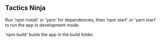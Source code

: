 ## Tactics Ninja

Run 'npm install' or 'yarn' for dependencies, then 'npm start' or 'yarn start' to run the app in development mode. 

'npm build' bulds the app in the build folder.
